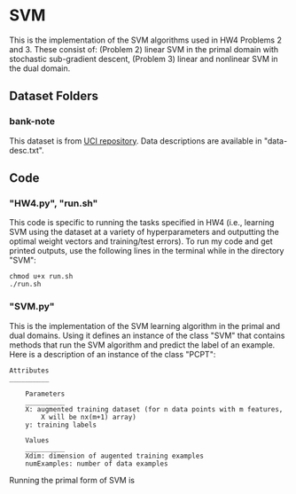# SVM
This is the implementation of the SVM algorithms used in HW4 Problems 2 and 3. These consist of: (Problem 2) linear SVM in the primal domain with stochastic sub-gradient descent, (Problem 3) linear and nonlinear SVM in the dual domain. 
 
## Dataset Folders
### bank-note
This dataset is from [UCI repository](https://archive.ics.uci.edu/ml/datasets/banknote+authentication). Data descriptions are available in "data-desc.txt". 
## Code
### "HW4.py", "run.sh"
This code is specific to running the tasks specified in HW4 (i.e., learning SVM using the dataset at a variety of hyperparameters and outputting the optimal weight vectors and training/test errors). To run my code and get printed outputs, use the following lines in the terminal while in the directory "SVM": 
```
chmod u+x run.sh 
./run.sh
```
### "SVM.py"
This is the implementation of the SVM learning algorithm in the primal and dual domains. Using it defines an instance of the class "SVM" that contains methods that run the SVM algorithm and predict the label of an example. Here is a description of an instance of the class "PCPT": 
        
    Attributes
    __________
        
        Parameters
        __________
        X: augmented training dataset (for n data points with m features, 
            X will be nx(m+1) array)
        y: training labels 
        
        Values
        __________
        Xdim: dimension of augented training examples
        numExamples: number of data examples

Running the primal form of SVM is 
